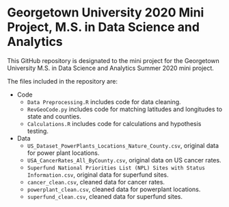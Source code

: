 # Georgetown University 2020 Mini Project, M.S. in Data Science and Analytics

This GitHub repository is designated to the mini project for the Georgetown University M.S. in 
Data Science and Analytics Summer 2020 mini project.

The files included in the repository are:

* Code
    * `Data Preprocessing.R` includes code for data cleaning.
    * `RevGeoCode.py` includes code for matching latitudes and longitudes to state and counties.
    * `Calculations.R` includes code for calculations and hypothesis testing.
* Data
    * `US_Dataset_PowerPlants_Locations_Nature_County.csv`, original data for power plant locations.
    * `USA_CancerRates_All_ByCounty.csv`, original data on US cancer rates.
    * `Superfund National Priorities List (NPL) Sites with Status Information.csv`, original data for superfund sites.
    * `cancer_clean.csv`, cleaned data for cancer rates.
    * `powerplant_clean.csv`, cleaned data for powerplant locations.
    * `superfund_clean.csv`, cleaned data for superfund sites.